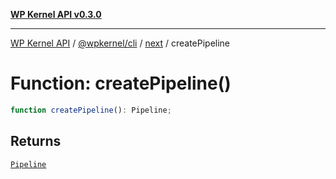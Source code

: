 [**WP Kernel API v0.3.0**](../../../../../README.md)

---

[WP Kernel API](../../../../../README.md) / [@wpkernel/cli](../../../README.md) / [next](../README.md) / createPipeline

# Function: createPipeline()

```ts
function createPipeline(): Pipeline;
```

## Returns

[`Pipeline`](../interfaces/Pipeline.md)
